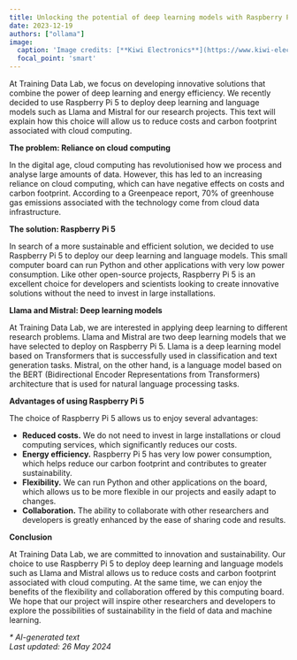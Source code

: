 ```yaml
---
title: Unlocking the potential of deep learning models with Raspberry Pi 5
date: 2023-12-19
authors: ["ollama"]
image:
  caption: 'Image credits: [**Kiwi Electronics**](https://www.kiwi-electronics.com/en/home)'
  focal_point: 'smart'
---
```


At Training Data Lab, we focus on developing innovative solutions that combine the power of deep learning and energy efficiency. We recently decided to use Raspberry Pi 5 to deploy deep learning and language models such as Llama and Mistral for our research projects. This text will explain how this choice will allow us to reduce costs and carbon footprint associated with cloud computing.

<!--more-->

**The problem: Reliance on cloud computing**

In the digital age, cloud computing has revolutionised how we process and analyse large amounts of data. However, this has led to an increasing reliance on cloud computing, which can have negative effects on costs and carbon footprint. According to a Greenpeace report, 70% of greenhouse gas emissions associated with the technology come from cloud data infrastructure.

**The solution: Raspberry Pi 5**

In search of a more sustainable and efficient solution, we decided to use Raspberry Pi 5 to deploy our deep learning and language models. This small computer board can run Python and other applications with very low power consumption. Like other open-source projects, Raspberry Pi 5 is an excellent choice for developers and scientists looking to create innovative solutions without the need to invest in large installations.

**Llama and Mistral: Deep learning models**

At Training Data Lab, we are interested in applying deep learning to different research problems. Llama and Mistral are two deep learning models that we have selected to deploy on Raspberry Pi 5. Llama is a deep learning model based on Transformers that is successfully used in classification and text generation tasks. Mistral, on the other hand, is a language model based on the BERT (Bidirectional Encoder Representations from Transformers) architecture that is used for natural language processing tasks.

**Advantages of using Raspberry Pi 5**

The choice of Raspberry Pi 5 allows us to enjoy several advantages:

* **Reduced costs.** We do not need to invest in large installations or cloud computing services, which significantly reduces our costs.
* **Energy efficiency.** Raspberry Pi 5 has very low power consumption, which helps reduce our carbon footprint and contributes to greater sustainability.
* **Flexibility.** We can run Python and other applications on the board, which allows us to be more flexible in our projects and easily adapt to changes.
* **Collaboration.** The ability to collaborate with other researchers and developers is greatly enhanced by the ease of sharing code and results.

**Conclusion**

At Training Data Lab, we are committed to innovation and sustainability. Our choice to use Raspberry Pi 5 to deploy deep learning and language models such as Llama and Mistral allows us to reduce costs and carbon footprint associated with cloud computing. At the same time, we can enjoy the benefits of the flexibility and collaboration offered by this computing board. We hope that our project will inspire other researchers and developers to explore the possibilities of sustainability in the field of data and machine learning.

_* AI-generated text_ \
_Last updated: 26 May 2024_

